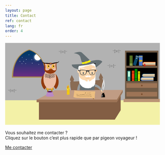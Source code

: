 ```yaml
---
layout: page
title: Contact
ref: contact
lang: fr
order: 4
---
```


<div class="wrapper">
    
<img class="mon_histoire" src="img/Contact.jpg"/>

<p class="text_center">
    
Vous souhaitez me contacter ?<br>
Cliquez sur le bouton c’est plus rapide que par pigeon voyageur !

</p>

<div class="container">
<a href="mailto:golombek.vincent@gmail.com&body=Bonjour," class="button_page">Me contacter</a>
</div>

</div> 